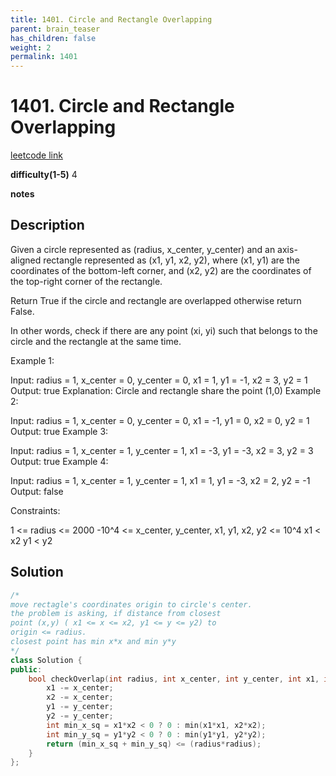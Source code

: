 ```yaml
---
title: 1401. Circle and Rectangle Overlapping
parent: brain_teaser
has_children: false
weight: 2
permalink: 1401
---
```

# 1401. Circle and Rectangle Overlapping
[leetcode link](https://leetcode.com/problems/circle-and-rectangle-overlapping/)

**difficulty(1-5)** 
4

**notes**

## Description
Given a circle represented as (radius, x_center, y_center) and an axis-aligned rectangle represented as (x1, y1, x2, y2), where (x1, y1) are the coordinates of the bottom-left corner, and (x2, y2) are the coordinates of the top-right corner of the rectangle.

Return True if the circle and rectangle are overlapped otherwise return False.

In other words, check if there are any point (xi, yi) such that belongs to the circle and the rectangle at the same time.

 

Example 1:



Input: radius = 1, x_center = 0, y_center = 0, x1 = 1, y1 = -1, x2 = 3, y2 = 1
Output: true
Explanation: Circle and rectangle share the point (1,0) 
Example 2:



Input: radius = 1, x_center = 0, y_center = 0, x1 = -1, y1 = 0, x2 = 0, y2 = 1
Output: true
Example 3:



Input: radius = 1, x_center = 1, y_center = 1, x1 = -3, y1 = -3, x2 = 3, y2 = 3
Output: true
Example 4:

Input: radius = 1, x_center = 1, y_center = 1, x1 = 1, y1 = -3, x2 = 2, y2 = -1
Output: false
 

Constraints:

1 <= radius <= 2000
-10^4 <= x_center, y_center, x1, y1, x2, y2 <= 10^4
x1 < x2
y1 < y2

## Solution
```c++
/*
move rectagle's coordinates origin to circle's center. 
the problem is asking, if distance from closest 
point (x,y) ( x1 <= x <= x2, y1 <= y <= y2) to
origin <= radius.
closest point has min x*x and min y*y
*/
class Solution {
public:
    bool checkOverlap(int radius, int x_center, int y_center, int x1, int y1, int x2, int y2) {
        x1 -= x_center; 
        x2 -= x_center;
        y1 -= y_center;
        y2 -= y_center;
        int min_x_sq = x1*x2 < 0 ? 0 : min(x1*x1, x2*x2);
        int min_y_sq = y1*y2 < 0 ? 0 : min(y1*y1, y2*y2);
        return (min_x_sq + min_y_sq) <= (radius*radius);
    }
};
```

<!-- 
Blue label
{: .label .label-blue }

Stable
{: .label .label-green }

New release
{: .label .label-purple }

Coming soon
{: .label .label-yellow }

Deprecated
{: .label .label-red } -->
